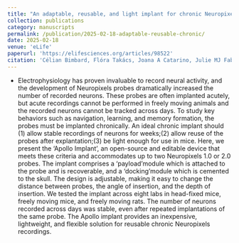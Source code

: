 ```yaml
---
title: "An adaptable, reusable, and light implant for chronic Neuropixels probes"
collection: publications
category: manuscripts
permalink: /publication/2025-02-18-adaptable-reusable-chronic/
date: 2025-02-18
venue: 'eLife'
paperurl: 'https://elifesciences.org/articles/98522'
citation: 'Célian Bimbard, Flóra Takács, Joana A Catarino, Julie MJ Fabre, Sukriti Gupta, Stephen C Lenzi, Maxwell D Melin, Nathanael O'Neill, Ivana Orsolic, Magdalena Robacha, James S Street, José M Gomes Teixeira, Simon Townsend, Enny H van Beest, Arthur M Zhang, Anne K Churchland, Chunyu A Duan, Kenneth D Harris, Dimitri Michael Kullmann, Gabriele Lignani, Zachary F Mainen, Troy W Margrie, Nathalie L Rochefort, Andrew Wikenheiser, Matteo Carandini, Philip Coen (2025). &quot;An adaptable, reusable, and light implant for chronic Neuropixels probes.&quot; <i>eLife</i>.'
---
```


- Electrophysiology has proven invaluable to record neural activity, and the development of Neuropixels probes dramatically increased the number of recorded neurons. These probes are often implanted acutely, but acute recordings cannot be performed in freely moving animals and the recorded neurons cannot be tracked across days. To study key behaviors such as navigation, learning, and memory formation, the probes must be implanted chronically. An ideal chronic implant should (1) allow stable recordings of neurons for weeks;(2) allow reuse of the probes after explantation;(3) be light enough for use in mice. Here, we present the ‘Apollo Implant’, an open-source and editable device that meets these criteria and accommodates up to two Neuropixels 1.0 or 2.0 probes. The implant comprises a ‘payload’module which is attached to the probe and is recoverable, and a ‘docking’module which is cemented to the skull. The design is adjustable, making it easy to change the distance between probes, the angle of insertion, and the depth of insertion. We tested the implant across eight labs in head-fixed mice, freely moving mice, and freely moving rats. The number of neurons recorded across days was stable, even after repeated implantations of the same probe. The Apollo implant provides an inexpensive, lightweight, and flexible solution for reusable chronic Neuropixels recordings.
